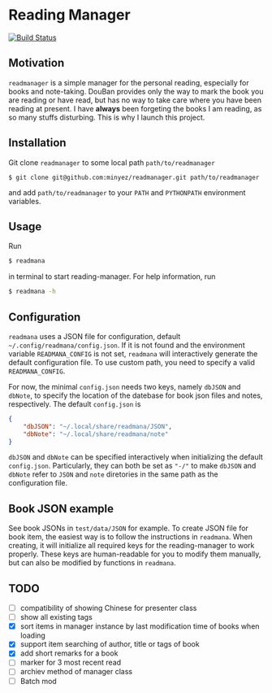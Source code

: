 # **Read**ing **Mana**ger

[![Build Status](https://travis-ci.org/minyez/readmanager.png?branch=master)](https://travis-ci.org/minyez/readmanager)

## Motivation

`readmanager` is a simple manager for the personal reading, especially for books and note-taking.
DouBan provides only the way to mark the book you are reading or have read, 
but has no way to take care where you have been reading at present.
I have **always** been forgeting the books I am reading, as so many stuffs disturbing.
This is why I launch this project.

## Installation

Git clone `readmanager` to some local path `path/to/readmanager`
```
$ git clone git@github.com:minyez/readmanager.git path/to/readmanager
```
and add `path/to/readmanager` to your `PATH` and `PYTHONPATH` environment variables.

## Usage

Run
```bash
$ readmana
```
in terminal to start reading-manager. For help information, run
```bash
$ readmana -h
```

## Configuration

`readmana` uses a JSON file for configuration, default `~/.config/readmana/config.json`.
If it is not found and the environment variable `READMANA_CONFIG` is not set, 
`readmana` will interactively generate the default configuration file.
To use custom path, you need to specify a valid `READMANA_CONFIG`.

For now, the minimal `config.json` needs two keys, namely `dbJSON` and `dbNote`,
to specify the location of the datebase for book json files and notes, respectively.
The default `config.json` is
```json
{
    "dbJSON": "~/.local/share/readmana/JSON",
    "dbNote": "~/.local/share/readmana/note"
}
```
`dbJSON` and `dbNote` can be specified interactively when initializing the default `config.json`.
Particularly, they can both be set as `"-/"` to make `dbJSON` and `dbNote` refer to `JSON` and `note` diretories
in the same path as the configuration file.

## Book JSON example

See book JSONs in `test/data/JSON` for example.
To create JSON file for book item, the easiest way is to follow the instructions in `readmana`.
When creating, it will initialize all required keys for the reading-manager to work properly.
These keys are human-readable for you to modify them manually, but can also be modified by functions in `readmana`.

## TODO

- [ ] compatibility of showing Chinese for presenter class
- [ ] show all existing tags 
- [x] sort items in manager instance by last modification time of books when loading
- [x] support item searching of author, title or tags of book
- [x] add short remarks for a book
- [ ] marker for 3 most recent read
- [ ] archiev method of manager class
- [ ] Batch mod
